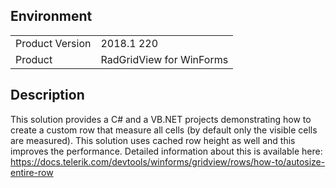 ## Environment
<table>
	<tr>
		<td>Product Version</td>
		<td>2018.1 220</td>
	</tr>
	<tr>
		<td>Product</td>
		<td>RadGridView for WinForms</td>
	</tr>
</table>


## Description 

This solution provides a C# and a VB.NET projects demonstrating how to create a custom row that measure all cells (by default only the visible cells are measured). This solution uses cached row height as well and this improves the performance. Detailed information about this is available here: https://docs.telerik.com/devtools/winforms/gridview/rows/how-to/autosize-entire-row


